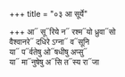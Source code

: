 +++
title = "०३ आ सूर्ये"

+++
आ᳓ सू᳓रिये न᳓ रश्म᳓यो ध्रुवा᳓सो  
वैश्वानरे᳓ दधिरे ऽग्ना᳓ व᳓सूनि  
या᳓ प᳓र्वतेषु ओ᳓षधीषु अप्सु᳓  
या᳓ मा᳓नुषेषु अ᳓सि त᳓स्य रा᳓जा